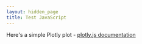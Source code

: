 ```yaml
---
layout: hidden_page
title: Test JavaScript
---
```




<script src="https://cdn.plot.ly/plotly-latest.min.js"></script>

<p>
    Here's a simple Plotly plot - 
    <a href="https://bit.ly/1Or9igj">plotly.js documentation</a>
</p>

<!-- Plots go in blank <div> elements. 
    You can size them in the plot layout,
    or give the div a size as shown here.
-->
<div id="tester" style="width:90%;height:250px;"></div>
